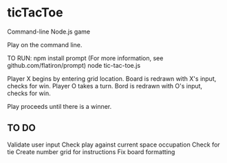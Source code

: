 # ticTacToe
Command-line Node.js game

Play on the command line.

TO RUN:
npm install prompt
(For more information, see github.com/flatiron/prompt)
node tic-tac-toe.js

Player X begins by entering grid location.
Board is redrawn with X's input, checks for win.
Player O takes a turn.
Bord is redrawn with O's input, checks for win.

Play proceeds until there is a winner.

TO DO
--------
Validate user input
Check play against current space occupation
Check for tie
Create number grid for instructions
Fix board formatting
